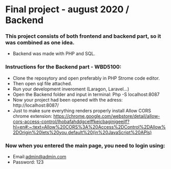 # Final project - august 2020 / Backend

### This project consists of both frontend and backend part, so it was combined as one idea. 
* Backend was made with PHP and SQL.

### Instructions for the Backend part - WBD5100:

- Clone the reposytory and open preferably in PHP Strome code editor.
- Then open sql file attached.
- Run your development inveroment (Laragon, Laravel...)
- Open the Backend folder and input in terminal: Php -S localhost:8087
- Now your project had been opened with the adress: http://localhost:8087/
- Just to make sure everything renders properly install Allow CORS chrome extension: 
https://chrome.google.com/webstore/detail/allow-cors-access-control/lhobafahddgcelffkeicbaginigeejlf?hl=en#:~:text=Allow%20CORS%3A%20Access%2DControl%2DAllow%2DOrigin%20lets%20you,default%20(in%20JavaScript%20APIs)

### Now when you entered the main page, you need to login using:
- Email:admin@admin.com
- Password: 123 
